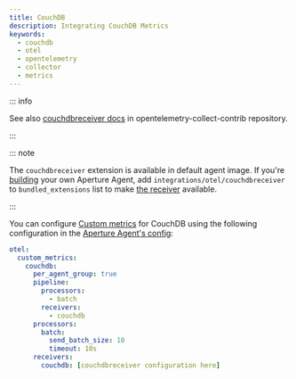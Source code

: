 ```yaml
---
title: CouchDB
description: Integrating CouchDB Metrics
keywords:
  - couchdb
  - otel
  - opentelemetry
  - collector
  - metrics
---
```


::: info

See also [couchdbreceiver docs][receiver] in opentelemetry-collect-contrib repository.

:::

::: note

The `couchdbreceiver` extension is available in default agent image. If you're [building][build] your own Aperture Agent, add `integrations/otel/couchdbreceiver` to `bundled_extensions` list to make [the receiver][receiver] available.

:::

You can configure [Custom metrics][custom-metrics] for CouchDB using the
following configuration in the [Aperture Agent's config][agent-config]:

```yaml
otel:
  custom_metrics:
    couchdb:
      per_agent_group: true
      pipeline:
        processors:
          - batch
        receivers:
          - couchdb
      processors:
        batch:
          send_batch_size: 10
          timeout: 10s
      receivers:
        couchdb: [couchdbreceiver configuration here]
```

[build]: /reference/aperturectl/build/agent/agent.md
[receiver]:
  https://github.com/open-telemetry/opentelemetry-collector-contrib/tree/main/receiver/couchdbreceiver
[custom-metrics]: /reference/configuration/agent.md#custom-metrics-config
[agent-config]: /reference/configuration/agent.md#agent-o-t-e-l-config
